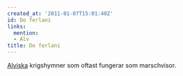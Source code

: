 ```yaml
---
created_at: '2011-01-07T15:01:40Z'
id: Do ferlani
links:
  mention:
  - Alv
title: Do ferlani
---
```


[Alviska] krigshymner som oftast fungerar som marschvisor.

  [Alviska]: Alv
